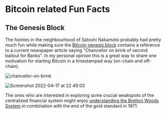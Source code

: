 # Bitcoin related Fun Facts

## The Genesis Block
The homies in the neighbourhood of Satoshi Nakamoto probably had pretty much fun while making sure the [Bitcoin genesis block](https://www.blockchain.com/btc/block/0) contains a reference to a current newspaper article saying "Chancellor on brink of second bailout for Banks". 
In my personal opinion this is a great way to share one motivation for starting Bitcoin in a timestamped way (on-chain and off-chain).

![chancellor-on-brink](https://user-images.githubusercontent.com/43786652/163252666-f361ee42-b8cc-4175-950a-0daf4ae60162.png)

![Screenshot 2022-04-17 at 22 49 03](https://user-images.githubusercontent.com/43786652/163731563-24031e81-19bf-40eb-b878-53ba544b511f.png)

The ones who are interested in exploring some crucial weakspots of the centralized financial system might enjoy [understanding the Bretton Woods System](https://www.youtube.com/watch?v=y9HoPF0_a6A) in combination with the end of the gold standard in 1971.

